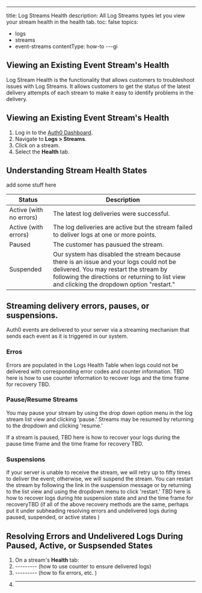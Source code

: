 ---
title: Log Streams Health
description: All Log Streams types let you view your stream health in the health tab.
toc: false
topics:
 - logs
 - streams
 - event-streams
contentType: how-to
---gi

## Viewing an Existing Event Stream's Health

Log Stream Health is the functionality that allows customers to troubleshoot issues with Log Streams. It allows customers to get the status of the latest delivery attempts of each stream to make it easy to identify problems in the delivery.

## Viewing an Existing Event Stream's Health

1. Log in to the [Auth0 Dashboard](${manage_url}).
2. Navigate to **Logs > Streams**.
3. Click on a stream.
4. Select the **Health** tab. 

## Understanding Stream Health States

add some stuff here


| Status | Description |
|---------|-------------|
| Active (with no errors) | The latest log deliveries were successful. |
| Active (with errors) | The log deliveries are active but the stream failed to deliver logs at one or more points. |
| Paused | The customer has pausued the stream. |
| Suspended | Our system has disabled the stream because there is an issue and your logs could not be delivered. You may restart the stream by following the directions or returning to list view and clicking the dropdown option "restart." |


## Streaming delivery errors, pauses, or suspensions. 

Auth0 events are delivered to your server via a streaming mechanism that sends each event as it is triggered in our system. 

### Erros

Errors are populated in the Logs Health Table when logs could not be delivered with corresponding error codes and counter information. TBD here is how to use counter information to recover logs and the time frame for recovery TBD.

### Pause/Resume Streams

You may pause your stream by using the drop down option menu in the log stream list view and clicking 'pause.' Streams may be resumed by returning to the dropdown and clicking 'resume.'

If a stream is paused, TBD here is how to recover your logs during the pause time frame and the time frame for recovery TBD.

### Suspensions

If your server is unable to receive the stream, we will retry up to fifty times to deliver the event; otherwise, we will suspend the stream. You can restart the stream by following the link in the suspension message or by returning to the list view and using the dropdown menu to click 'restart.' TBD here is how to recover logs during hte suspension state  and and the time frame for recoveryTBD (if all of the above recovery methods are the same, perhaps put it under subheading resolving errors and undelivered logs during paused, suspended, or active states  )

## Resolving Errors and Undelivered Logs During Paused, Active, or Suspsended States


1. On a stream's **Health** tab:
2. --------- (how to use counter to ensure delivered logs)
3. --------- (how to fix errors, etc. )
4. --------- 